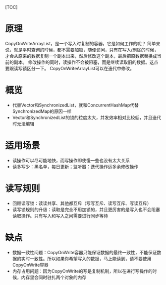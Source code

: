 [TOC]

# 原理
CopyOnWriteArrayList，是一个写入时复制的容器，它是如何工作的呢？
简单来说，就是平时查询的时候，都不需要加锁，随便访问，只有在写入/删除的时候，才会从原来的数据复制一个副本出来，然后修改这个副本，最后把原数据替换成当前的副本。
修改操作的同时，读操作不会被阻塞，而是继续读取旧的数据。这点要跟读写锁区分一下。
CopyOnWriteArrayList可以在迭代中修改。

# 概览
+ 代替Vector和SynchronizedList，就和ConcurrentHashMap代替SynchronizedMap的原因一样
+ Vector和SynchronizedList的锁的粒度太大，并发效率相对比较低，并且迭代时无法编辑

# 适用场景
+ 读操作可以尽可能地快，而写操作即使慢一些也没有太大关系
+ 读多写少：黑名单，每日更新；监听器：迭代操作远多余修改操作

# 读写规则
+ 回顾读写锁：读读共享、其他都互斥（写写互斥、读写互斥、写读互斥）
+ 读写锁规则的升级：读取是完全不用加锁的，并且更厉害的是写入也不会阻塞读取操作。只有写入和写入之间需要进行同步等待

# 缺点
+ 数据一致性问题：CopyOnWrite容器只能保证数据的最终一致性，不能保证数据的实时一致性。所以如果你希望写入的数据，马上能读到，请不要使用CopyOnWrite容器
+ 内存占用问题：因为CopyOnWrite的写是复制机制，所以在进行写操作的时候，内存里会同时驻扎两个对象的内存

